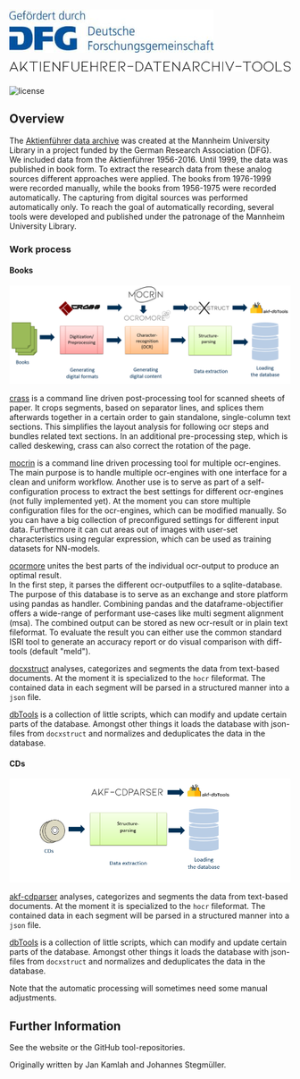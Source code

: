 ![dfg](docs/img/dfg.jpg)
![mocrin](docs/img/akf_logo.png)
========================  
![license](https://img.shields.io/badge/license-Apache%20License%202.0-blue.svg)

Overview
--------
The [Aktienführer data archive][akf-link] was created at the Mannheim University Library 
in a project funded by the German Research Association (DFG).  
We included data from the Aktienführer 1956-2016.
Until 1999, the data was published in book form.
To extract the research data from these analog sources different approaches were applied. 
The books from 1976-1999 were recorded manually, 
while the books from 1956-1975 were recorded automatically. 
The capturing from digital sources was performed automatically only. 
To reach the goal of automatically recording, several tools were developed and 
published under the patronage of the Mannheim University Library.
### Work process 
#### Books
![process](docs/img/Arbeitsschritte_mit_Logos.PNG)

[crass][crass-link] 
is a command line driven post-processing tool for scanned sheets of paper. 
It crops segments, based on separator lines, and
splices them afterwards together in a certain order to gain standalone, 
single-column text sections. This simplifies the layout analysis 
for following ocr steps and bundles related text sections.
In an additional pre-processing step, which is called deskewing, 
crass can also correct the rotation of the page.

[mocrin][mocrin-link]
is a command line driven processing tool for multiple ocr-engines.  
The main purpose is to handle multiple ocr-engines with one interface for 
a clean and uniform workflow. Another use is to serve as part of a self-configuration
process to extract the best settings for different ocr-engines (not fully implemented yet).
At the moment you can store multiple configuration files for the ocr-engines, 
which can be modified manually. So you can have a big collection of preconfigured settings
for different input data.
Furthermore it can cut areas out of images with user-set characteristics 
using regular expression, which can be used as training datasets for NN-models.

[ocormore][ocromore-link] 
unites the best parts of the individual ocr-output to produce an optimal result.   
In the first step, it parses the different ocr-outputfiles to a sqlite-database.
The purpose of this database is to serve as an exchange and store platform using 
pandas as handler. Combining pandas and the dataframe-objectifier offers a 
wide-range of performant use-cases like multi segment alignment (msa).
The combined output can be stored as new ocr-result or in plain text fileformat.
To evaluate the result you can either use the common standard ISRI tool 
to generate an accuracy report or do visual comparison with diff-tools (default "meld").

[docxstruct][docxstruct-link] 
analyses, categorizes and segments the data from text-based documents.
At the moment it is specialized to the `hocr` fileformat. 
The contained data in each segment will be
parsed in a structured manner into a `json` file.

[dbTools][dbTools-link] 
is a collection of little scripts, 
which can modify and update certain parts of the database. 
Amongst other things it loads the database with json-files 
from `docxstruct` and normalizes and deduplicates the data in the database.

#### CDs
![process](docs/img/Arbeitsschritte_mit_Logos_CD.PNG)

[akf-cdparser][cdparser-link]
analyses, categorizes and segments the data from text-based documents.
At the moment it is specialized to the `hocr` fileformat. 
The contained data in each segment will be
parsed in a structured manner into a `json` file.

[dbTools][dbTools-link] 
is a collection of little scripts, 
which can modify and update certain parts of the database. 
Amongst other things it loads the database with json-files 
from `docxstruct` and normalizes and deduplicates the data in the database.

Note that the automatic processing will sometimes need some manual adjustments.

Further Information
-------------------
See the website or the GitHub tool-repositories.

Originally written by Jan Kamlah and Johannes Stegmüller.

[akf-link]: https://digi.bib.uni-mannheim.de/aktienfuehrer/
[crass-link]: https://github.com/UB-Mannheim/crass
[mocrin-link]: https://digi.bib.uni-mannheim.de/aktienfuehrer/
[ocromore-link]: https://github.com/UB-Mannheim/ocromore
[docxstruct-link]: https://digi.bib.uni-mannheim.de/aktienfuehrer/
[dbTools-link]: https://digi.bib.uni-mannheim.de/aktienfuehrer/
[cdparser-link]: https://digi.bib.uni-mannheim.de/aktienfuehrer/